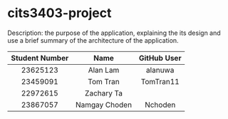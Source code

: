 # cits3403-project

Description:
 the purpose of the application, explaining the its design and use
 a brief summary of the architecture of the application.

| Student Number | Name | GitHub User|
|:---:| :---: | :---: |
| 23625123 | Alan Lam | alanuwa | 
| 23459091 | Tom Tran | TomTran11|
| 22972615 | Zachary Ta |       |
| 23867057 | Namgay Choden | Nchoden |
